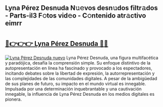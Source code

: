 ## Lyna Pérez Desnuda N𝚞𝚎vos desn𝚞dos filtr𝚊dos - Parts-il3 F𝚘tos vid𝚎o - C𝚘ntenido atr𝚊ctivo eimrr

# <h2><a href="http://mbbtj9.tromn.icu/?c=Lyna+P%c3%a9rez+Desnuda">🔗👉👉👉 Lyna Pérez Desnuda 🔗🔗</a></h2>

[![Lyna Pérez Desnuda nuevo](https://i.imgur.com/pEAQMta.gif)](http://mbbtj9.tromn.icu/?c=Lyna+P%c3%a9rez+Desnuda)
Lyna Pérez Desnuda, una figura multifacética y paradójica, desafía la comprensión simple. Su enfoque distintivo de la autopresentación en línea ha fascinado y provocado a los espectadores, incitando debates sobre la libertad de expresión, la autorrepresentación y las complejidades de las comunidades digitales. A pesar de la ambigüedad de sus planes de futuro, su impacto en el mundo virtual es innegable. Impulsada por una determinación inquebrantable y una cautivación innegable, la influencia de Lyna Pérez Desnuda en los medios digitales es pionera.
